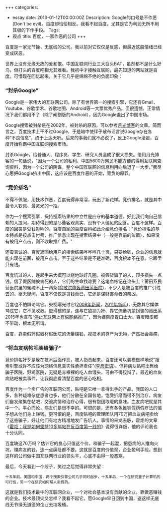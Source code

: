 +++
categories:
- essay
date: 2016-01-12T00:00:00Z
Description: Google的口号是不作恶(Don't be evil)。百度却恰恰相反。我看不起百度，尤其是它为利润无所不用其极的下作手段。
Tags:
- 观点
title: 百度，一家作恶的公司
+++

百度是一家无节操，无底线的公司。我以前对它仅仅是反感，但最近这股情绪已经变成厌恶。    

世界上没有无缘无故的爱和恨。中国互联网行业三大巨头BAT，虽然都不是什么好鸟，但打头的百度吃相尤其难看。我初中才接触互联网，最先知道的网站就是百度。可惜现在回忆起来，关于它几乎是绵绵不绝的负面印象：    

### “封杀Google” 
Google是一家伟大的互联网公司。除了有世界第一的搜索引擎，它还有Gmail、Youtube、谷歌学术、谷歌地图、Android等一大票优秀产品。但很遗憾，正常情况下我们都用不了（除了阉割版的Android），因为Google退出了中国市场。    

Google搜索被封杀是在2002年。被封杀的原因，可以参考[月光博客](http://www.williamlong.info/archives/377.html)的文章。简而言之，百度技术上干不过Google，于是暗中使绊子散布谣言说Google存在各种“不良信息”，终于上达天听。后来的事我们就不必说了，反正Google滚蛋，百度开始称霸中国互联网搜索市场。   

封杀Google，给普通人、程序员、学生、研究人员造成了很大损失。借用月光博客的一句话说，“因为一个公司的私利、中国5600万网民不能方便的得用互联网查询资料，因为一个公司的阴谋，整个中国互联网的信息利用向后退了一大步。”费尽心思把Google挤出中国，这应该是百度作恶的开始，背负的原罪。     

### “竞价排名”

不得不佩服，用技术作恶，百度玩得非常溜，玩出了新花样。竞价排名，就是其中最令人钦佩、最灵光的一招。    

作为一个搜索引擎，保持搜索结果的中立性是应守的基本道德。好比我们向自己信赖的人提问，期待得到的是尽量客观真实、没有个人偏见的回答。百度不这样。百度的回答是受钱影响的。百度自家的百度百科如此介绍[竞价排名](http://baike.baidu.com/view/40571.htm)："竞价排名的基本特点是按点击付费，推广信息出现在搜索结果中（一般是靠前的位置），如果没有被用户点击，则不收取推广费。"    

还蛮真诚的。百度返回给用户的搜索结果哗哗哗几十页，只要给钱，企业的信息就能出现在前面，被用户点击。至于这些结果是不是准确，百度根本不在意。它眼里只有钱。    

百度坑过的人，连起手来大概可以绕地球好几圈。被假货骗了的人，顶多损失一点钱。信了假医院被害死的人，它们的生命找谁要？这笔血帐记在谁头上？莆田系民营医院里的冤魂不止一两条([俞敏洪炮轰莆田系医院](http://www.ce.cn/cysc/newmain/pplm/czrw/xw/201407/17/t20140717_3178429.shtml))，不少人是被百度的推广引过去的。毫无疑问，百度不仅仅是贪钱而已，它还是谋财害命者的帮凶。     

百度也不怕舆论骂它。央视曝光过它([2008年新闻](http://news.cctv.com/society/20081116/102027.shtml)，[2011年新闻](http://business.sohu.com/20110816/n316406329.shtml))，无数其它媒体骂过它，它不见收敛。更滑稽的是，连与它狼狈为奸、靠它流量坑蒙拐骗的莆田系2015年也宣布“[停止互联网上有偿网络推广](http://www.caijing.com.cn/150408-1/)”，因为嫌百度胃口太大。百度眼皮都不带动，根本无所谓。    

百度，靠卖假药假器材假医院的流量赚钱，视技术的尊严为无物，俨然社会毒瘤。    

### “将血友病帖吧卖给骗子”
竞价排名好歹是躲在技术后面作恶，被人指责起来，百度还可以装模做样地说"搜索引擎或许不应该为网络信息真实性承担责任"([李彦宏语](http://tech.163.com/08/1117/06/4QUB2U6C000915BF.html))。但将病友贴吧出售给骗子医院、野鸡医院，无疑是赤裸裸的吃人血馒头，可由不得狡辩了。最近的血友病贴吧被卖事件，让我彻底看清楚百度的恶心吃相。     

百度作为一个卖广告的互联网公司，贴吧是它唯一拿得出手的产品。我国的人口多，各种疑难杂症患者也多，他们分散在全国各地，饱受折磨而得不到治疗。病友们自发聚集在帖吧，交流病情和治疗心得，很有抱团取暖的意味。血友病吧就是其中一个。平心而论，病友们是很不幸的。可恨的是，还有各色推销假药假疗法的骗子想从他们身上赚钱。更可恨的是，百度贴吧的管理团队用70万把血友病吧卖给了这些骗子，好让他们有地方精准地发广告坑人。事情的来龙去脉，霍炬的文章《[霍炬：我是如何坚持10多年站在反百度第一线的](http://mp.weixin.qq.com/s?__biz=MjM5MTE4Nzk1NA==&mid=401941606&idx=1&sn=72a6309b2a9c500213de6d0ccd288aea&scene=1&srcid=0112KKv6mgQ1G0fKwty3YqPG#wechat_redirect)》说得很详细，他的评论我也十分认同。    

百度缺这70万吗？估计它的良心只值这个价。和骗子一起混，把患病的人推向火坑，赚病友的钱，连一点廉耻都不要。这就是百度的价值观，企业盈利手段。想到这样的公司做中国互联网行业的领头羊，心底不由得一股恶寒。    

最后，今天看到一个段子，笑过之后觉得非常失望：    

	十五年前，美国和中国，两个搜索引擎公司几乎同时起步，十五年后，一个在研究量子计算机的可行性，另一个在研究如何帮人卖假药。     

这就是我们技术最牛的互联网企业，一个对社会基本没有贡献的企业，靠做恶赚钱的企业。技术最顶尖又怎样？我看不起它。愿Google早日回到中国，送这样无底线无节操无道德的企业去垃圾桶。   
